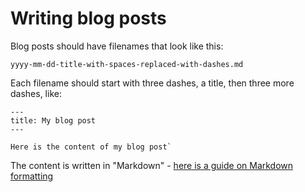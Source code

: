 # Writing blog posts

Blog posts should have filenames that look like this:

```yyyy-mm-dd-title-with-spaces-replaced-with-dashes.md```

Each filename should start with three dashes, a title, then three more dashes, like:

```
---
title: My blog post
---

Here is the content of my blog post`
```

The content is written in "Markdown" - [here is a guide on Markdown formatting](https://www.markdownguide.org/cheat-sheet/)